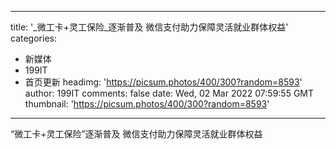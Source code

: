 
---
title: '_微工卡+灵工保险_逐渐普及 微信支付助力保障灵活就业群体权益'
categories: 
 - 新媒体
 - 199IT
 - 首页更新
headimg: 'https://picsum.photos/400/300?random=8593'
author: 199IT
comments: false
date: Wed, 02 Mar 2022 07:59:55 GMT
thumbnail: 'https://picsum.photos/400/300?random=8593'
---

<div>   
“微工卡+灵工保险”逐渐普及 微信支付助力保障灵活就业群体权益  
</div>
            